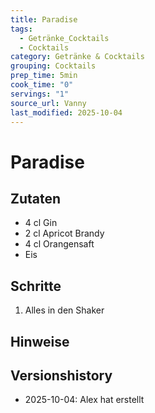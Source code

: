 ```yaml
---
title: Paradise
tags:
  - Getränke_Cocktails
  - Cocktails
category: Getränke & Cocktails
grouping: Cocktails
prep_time: 5min
cook_time: "0"
servings: "1"
source_url: Vanny
last_modified: 2025-10-04
---
```

# Paradise

## Zutaten
- 4 cl Gin
- 2 cl Apricot Brandy
- 4 cl Orangensaft
- Eis

## Schritte
1. Alles in den Shaker

## Hinweise
  

## Versionshistory
- 2025-10-04: Alex hat erstellt

  

<!-- Ende der Vorlage -->
<!-- MARKER FOR MAPPER SCRIPT -->
